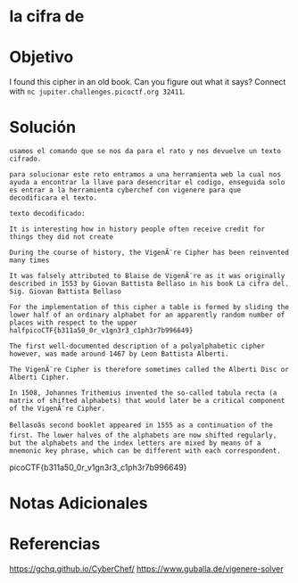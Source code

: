 # la cifra de 
# Objetivo
I found this cipher in an old book. Can you figure out what it says? Connect with `nc jupiter.challenges.picoctf.org 32411`.
# Solución
```
usamos el comando que se nos da para el rato y nos devuelve un texto cifrado.

para solucionar este reto entramos a una herramienta web la cual nos ayuda a encontrar la llave para desencritar el codigo, enseguida solo es entrar a la herramienta cyberchef con vigenere para que decodificara el texto.

texto decodificado:

It is interesting how in history people often receive credit for things they did not create

During the course of history, the VigenÃ¨re Cipher has been reinvented many times

It was falsely attributed to Blaise de VigenÃ¨re as it was originally described in 1553 by Giovan Battista Bellaso in his book La cifra del. Sig. Giovan Battista Bellaso 

For the implementation of this cipher a table is formed by sliding the lower half of an ordinary alphabet for an apparently random number of places with respect to the upper halfpicoCTF{b311a50_0r_v1gn3r3_c1ph3r7b996649}

The first well-documented description of a polyalphabetic cipher however, was made around 1467 by Leon Battista Alberti.

The VigenÃ¨re Cipher is therefore sometimes called the Alberti Disc or Alberti Cipher.

In 1508, Johannes Trithemius invented the so-called tabula recta (a matrix of shifted alphabets) that would later be a critical component of the VigenÃ¨re Cipher.

Bellasoâs second booklet appeared in 1555 as a continuation of the first. The lower halves of the alphabets are now shifted regularly, but the alphabets and the index letters are mixed by means of a mnemonic key phrase, which can be different with each correspondent.

```
picoCTF{b311a50_0r_v1gn3r3_c1ph3r7b996649}
# Notas Adicionales

# Referencias
https://gchq.github.io/CyberChef/
https://www.guballa.de/vigenere-solver